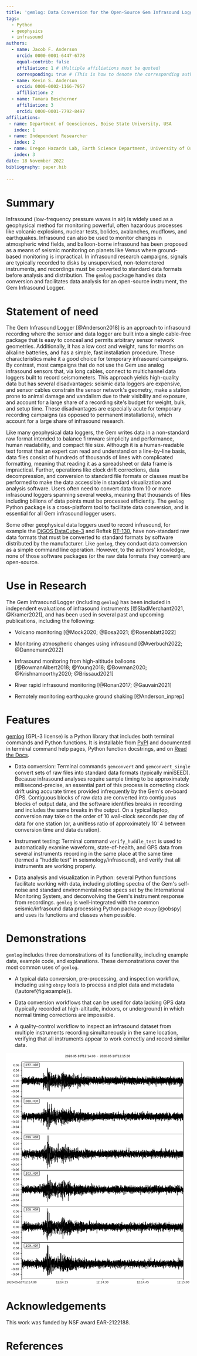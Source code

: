 ```yaml
---
title: 'gemlog: Data Conversion for the Open-Source Gem Infrasound Logger'
tags:
  - Python
  - geophysics
  - infrasound
authors:
  - name: Jacob F. Anderson
    orcid: 0000-0001-6447-6778
    equal-contrib: false
    affiliation: 1 # (Multiple affiliations must be quoted)
    corresponding: true # (This is how to denote the corresponding author)
  - name: Kevin S. Anderson
    orcid: 0000-0002-1166-7957
    affiliation: 2
  - name: Tamara Beschorner
    affiliation: 3
    orcid: 0000-0001-7792-8497
affiliations:
 - name: Department of Geosciences, Boise State University, USA
   index: 1
 - name: Independent Researcher
   index: 2
 - name: Oregon Hazards Lab, Earth Science Department, University of Oregon, USA
   index: 3
date: 18 November 2022
bibliography: paper.bib

---
```


# Summary

Infrasound (low-frequency pressure waves in air) is widely used as a geophysical method for monitoring powerful, often hazardous processes like volcanic explosions, nuclear tests, bolides, avalanches, mudflows, and earthquakes. Infrasound can also be used to monitor changes in atmospheric wind fields, and balloon-borne infrasound has been proposed as a means of seismic monitoring on planets like Venus where ground-based monitoring is impractical. In infrasound research campaigns, signals are typically recorded to disks by unsupervised, non-telemetered instruments, and recordings must be converted to standard data formats before analysis and distribution. The `gemlog` package handles data conversion and facilitates data analysis for an open-source instrument, the Gem Infrasound Logger.

# Statement of need
The Gem Infrasound Logger [@Anderson2018] is an approach to infrasound recording where the sensor and data logger are built into a single cable-free package that is easy to conceal and permits arbitrary sensor network geometries. Additionally, it has a low cost and weight, runs for months on alkaline batteries, and has a simple, fast installation procedure. These characteristics make it a good choice for temporary infrasound campaigns. By contrast, most campaigns that do not use the Gem use analog infrasound sensors that, via long cables, connect to multichannel data loggers built to record seismometers. This approach yields high-quality data but has several disadvantages: seismic data loggers are expensive, and sensor cables constrain the sensor network's geometry, make a station prone to animal damage and vandalism due to their visibility and exposure, and account for a large share of a recording site's budget for weight, bulk, and setup time. These disadvantages are especially acute for temporary recording campaigns (as opposed to permanent installations), which account for a large share of infrasound research.

Like many geophysical data loggers, the Gem writes data in a non-standard raw format intended to balance firmware simplicity and performance, human readability, and compact file size. Although it is a human-readable text format that an expert can read and understand on a line-by-line basis, data files consist of hundreds of thousands of lines with complicated formatting, meaning that reading it as a spreadsheet or data frame is impractical. Further, operations like clock drift corrections, data decompression, and conversion to standard file formats or classes must be performed to make the data accessible in standard visualization and analysis software. Users often need to convert data from 10 or more infrasound loggers spanning several weeks, meaning that thousands of files including billions of data points must be processed efficiently. The `gemlog` Python package is a cross-platform tool to facilitate data conversion, and is essential for all Gem infrasound logger users.

Some other geophysical data loggers used to record infrasound, for example the [DiGOS DataCube-3](https://digos.eu/seismology/) and Reftek [RT-130](https://www.passcal.nmt.edu/content/instrumentation/dataloggers/3-channel-dataloggers/reftek-rt-130-datalogger), have non-standard raw data formats that must be converted to standard formats by software distributed by the manufacturer. Like `gemlog`, they conduct data conversion as a simple command line operation. However, to the authors' knowledge, none of those software packages (or the raw data formats they convert) are open-source.

# Use in Research
The Gem Infrasound Logger (including `gemlog`) has been included in independent evaluations of infrasound instruments [@SladMerchant2021, @Kramer2021], and has been used in several past and upcoming publications, including the following:

- Volcano monitoring [@Mock2020; @Bosa2021; @Rosenblatt2022]

- Monitoring atmospheric changes using infrasound [@Averbuch2022; @Dannemann2022]

- Infrasound monitoring from high-altitude balloons [@BowmanAlbert2018; @Young2018; @Bowman2020; @Krishnamoorthy2020; @Brissaud2021]

- River rapid infrasound monitoring [@Ronan2017; @Gauvain2021]

- Remotely monitoring earthquake ground shaking [@Anderson_inprep]

# Features
[gemlog](https://github.com/ajakef/gemlog) (GPL-3 license) is a Python library that includes both terminal commands and Python functions. It is installable from [PyPI](https://pypi.org/project/gemlog/) and documented in terminal command help pages, Python function docstrings, and on [Read the Docs](https://gemlog.readthedocs.io/).

- Data conversion: Terminal commands `gemconvert` and `gemconvert_single` convert sets of raw files into standard data formats (typically miniSEED). Because infrasound analyses require sample timing to be approximately millisecond-precise, an essential part of this process is correcting clock drift using accurate times provided infrequently by the Gem's on-board GPS. Contiguous blocks of raw data are converted into contiguous blocks of output data, and the software identifies breaks in recording and includes the same breaks in the output. On a typical laptop, conversion may take on the order of 10 wall-clock seconds per day of data for one station (or, a unitless ratio of approximately $10^-4$ between conversion time and data duration).

- Instrument testing: Terminal command `verify_huddle_test` is used to automatically examine waveform, state-of-health, and GPS data from several instruments recording in the same place at the same time (termed a "huddle test" in seismology/infrasound), and verify that all instruments are working properly.

- Data analysis and visualization in Python: several Python functions facilitate working with data, including plotting spectra of the Gem's self-noise and standard environmental noise specs set by the International Monitoring System, and deconvolving the Gem's instrument response from recordings. `gemlog` is well-integrated with the common seismic/infrasound data processing Python package `obspy` [@obspy] and uses its functions and classes when possible.


# Demonstrations
`gemlog` includes three demonstrations of its functionality, including example data, example code, and explanations. These demonstrations cover the most common uses of `gemlog`.

- A typical data conversion, pre-processing, and inspection workflow, including using `obspy` tools to process and plot data and metadata (\autoref{fig:example}).

- Data conversion workflows that can be used for data lacking GPS data (typically recorded at high-altitude, indoors, or underground) in which normal timing corrections are impossible.

- A quality-control workflow to inspect an infrasound dataset from multiple instruments recording simultaneously in the same location, verifying that all instruments appear to work correctly and record similar data.

![Plot of an obspy.Stream of example infrasound data created by the main data conversion workflow demonstration.\label{fig:example}](demo_waveform_figure.png)

# Acknowledgements
This work was funded by NSF award EAR-2122188. 

# References